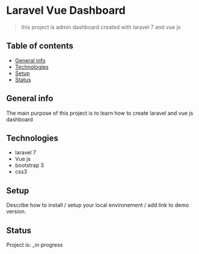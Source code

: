 # Laravel Vue Dashboard 
> this project is admin dashboard created with laravel 7 and vue js 

## Table of contents
* [General info](#general-info)
* [Technologies](#technologies)
* [Setup](#setup)
* [Status](#status)

## General info
The main purpose of this project is to learn how to create laravel and vue js dashboard 

## Technologies
* laravel 7
* Vue js 
* bootstrap 3
* css3 

## Setup
Describe how to install / setup your local environement / add link to demo version.

## Status
Project is: _in progress

